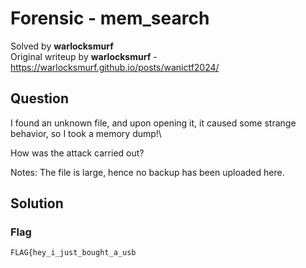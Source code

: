 # Forensic - mem_search
Solved by **warlocksmurf**\
Original writeup by **warlocksmurf** - https://warlocksmurf.github.io/posts/wanictf2024/

## Question
I found an unknown file, and upon opening it, it caused some strange behavior, so I took a memory dump!\

How was the attack carried out?

Notes: The file is large, hence no backup has been uploaded here.
## Solution

### Flag
`FLAG{hey_i_just_bought_a_usb`
